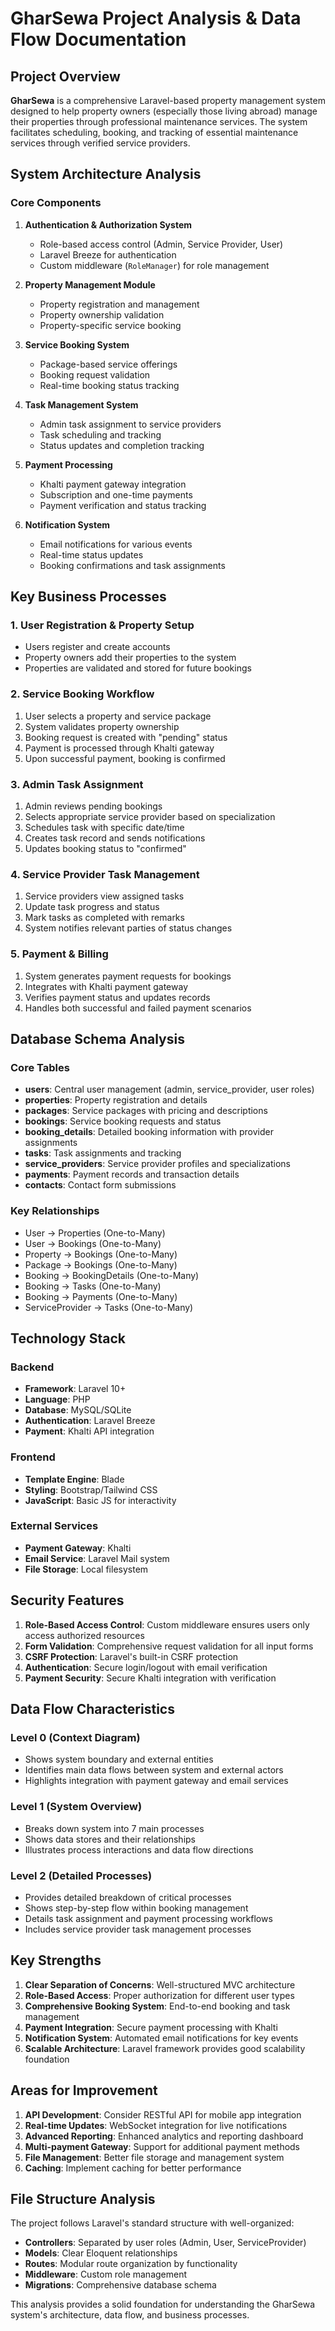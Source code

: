# GharSewa Project Analysis & Data Flow Documentation

## Project Overview

**GharSewa** is a comprehensive Laravel-based property management system designed to help property owners (especially those living abroad) manage their properties through professional maintenance services. The system facilitates scheduling, booking, and tracking of essential maintenance services through verified service providers.

## System Architecture Analysis

### Core Components

1. **Authentication & Authorization System**
   - Role-based access control (Admin, Service Provider, User)
   - Laravel Breeze for authentication
   - Custom middleware (`RoleManager`) for role management

2. **Property Management Module**
   - Property registration and management
   - Property ownership validation
   - Property-specific service booking

3. **Service Booking System**
   - Package-based service offerings
   - Booking request validation
   - Real-time booking status tracking

4. **Task Management System**
   - Admin task assignment to service providers
   - Task scheduling and tracking
   - Status updates and completion tracking

5. **Payment Processing**
   - Khalti payment gateway integration
   - Subscription and one-time payments
   - Payment verification and status tracking

6. **Notification System**
   - Email notifications for various events
   - Real-time status updates
   - Booking confirmations and task assignments

## Key Business Processes

### 1. User Registration & Property Setup
- Users register and create accounts
- Property owners add their properties to the system
- Properties are validated and stored for future bookings

### 2. Service Booking Workflow
1. User selects a property and service package
2. System validates property ownership
3. Booking request is created with "pending" status
4. Payment is processed through Khalti gateway
5. Upon successful payment, booking is confirmed

### 3. Admin Task Assignment
1. Admin reviews pending bookings
2. Selects appropriate service provider based on specialization
3. Schedules task with specific date/time
4. Creates task record and sends notifications
5. Updates booking status to "confirmed"

### 4. Service Provider Task Management
1. Service providers view assigned tasks
2. Update task progress and status
3. Mark tasks as completed with remarks
4. System notifies relevant parties of status changes

### 5. Payment & Billing
1. System generates payment requests for bookings
2. Integrates with Khalti payment gateway
3. Verifies payment status and updates records
4. Handles both successful and failed payment scenarios

## Database Schema Analysis

### Core Tables
- **users**: Central user management (admin, service_provider, user roles)
- **properties**: Property registration and details
- **packages**: Service packages with pricing and descriptions
- **bookings**: Service booking requests and status
- **booking_details**: Detailed booking information with provider assignments
- **tasks**: Task assignments and tracking
- **service_providers**: Service provider profiles and specializations
- **payments**: Payment records and transaction details
- **contacts**: Contact form submissions

### Key Relationships
- User → Properties (One-to-Many)
- User → Bookings (One-to-Many)
- Property → Bookings (One-to-Many)
- Package → Bookings (One-to-Many)
- Booking → BookingDetails (One-to-Many)
- Booking → Tasks (One-to-Many)
- Booking → Payments (One-to-Many)
- ServiceProvider → Tasks (One-to-Many)

## Technology Stack

### Backend
- **Framework**: Laravel 10+
- **Language**: PHP
- **Database**: MySQL/SQLite
- **Authentication**: Laravel Breeze
- **Payment**: Khalti API integration

### Frontend
- **Template Engine**: Blade
- **Styling**: Bootstrap/Tailwind CSS
- **JavaScript**: Basic JS for interactivity

### External Services
- **Payment Gateway**: Khalti
- **Email Service**: Laravel Mail system
- **File Storage**: Local filesystem

## Security Features

1. **Role-Based Access Control**: Custom middleware ensures users only access authorized resources
2. **Form Validation**: Comprehensive request validation for all input forms
3. **CSRF Protection**: Laravel's built-in CSRF protection
4. **Authentication**: Secure login/logout with email verification
5. **Payment Security**: Secure Khalti integration with verification

## Data Flow Characteristics

### Level 0 (Context Diagram)
- Shows system boundary and external entities
- Identifies main data flows between system and external actors
- Highlights integration with payment gateway and email services

### Level 1 (System Overview)
- Breaks down system into 7 main processes
- Shows data stores and their relationships
- Illustrates process interactions and data flow directions

### Level 2 (Detailed Processes)
- Provides detailed breakdown of critical processes
- Shows step-by-step flow within booking management
- Details task assignment and payment processing workflows
- Includes service provider task management processes

## Key Strengths

1. **Clear Separation of Concerns**: Well-structured MVC architecture
2. **Role-Based Access**: Proper authorization for different user types
3. **Comprehensive Booking System**: End-to-end booking and task management
4. **Payment Integration**: Secure payment processing with Khalti
5. **Notification System**: Automated email notifications for key events
6. **Scalable Architecture**: Laravel framework provides good scalability foundation

## Areas for Improvement

1. **API Development**: Consider RESTful API for mobile app integration
2. **Real-time Updates**: WebSocket integration for live notifications
3. **Advanced Reporting**: Enhanced analytics and reporting dashboard
4. **Multi-payment Gateway**: Support for additional payment methods
5. **File Management**: Better file storage and management system
6. **Caching**: Implement caching for better performance

## File Structure Analysis

The project follows Laravel's standard structure with well-organized:
- **Controllers**: Separated by user roles (Admin, User, ServiceProvider)
- **Models**: Clear Eloquent relationships
- **Routes**: Modular route organization by functionality
- **Middleware**: Custom role management
- **Migrations**: Comprehensive database schema

This analysis provides a solid foundation for understanding the GharSewa system's architecture, data flow, and business processes.
